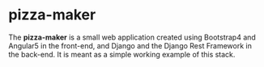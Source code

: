 # pizza-maker #

The **pizza-maker** is a small web application created using Bootstrap4 and
Angular5 in the front-end, and Django and the Django Rest Framework in the
back-end. It is meant as a simple working example of this stack.
